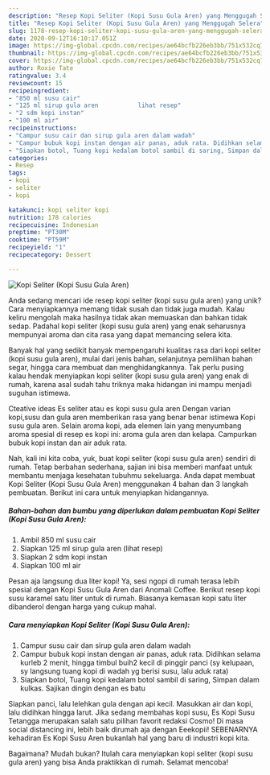 ```yaml
---
description: "Resep Kopi Seliter (Kopi Susu Gula Aren) yang Menggugah Selera"
title: "Resep Kopi Seliter (Kopi Susu Gula Aren) yang Menggugah Selera"
slug: 1178-resep-kopi-seliter-kopi-susu-gula-aren-yang-menggugah-selera
date: 2020-09-12T16:10:17.051Z
image: https://img-global.cpcdn.com/recipes/ae64bcfb226eb3bb/751x532cq70/kopi-seliter-kopi-susu-gula-aren-foto-resep-utama.jpg
thumbnail: https://img-global.cpcdn.com/recipes/ae64bcfb226eb3bb/751x532cq70/kopi-seliter-kopi-susu-gula-aren-foto-resep-utama.jpg
cover: https://img-global.cpcdn.com/recipes/ae64bcfb226eb3bb/751x532cq70/kopi-seliter-kopi-susu-gula-aren-foto-resep-utama.jpg
author: Roxie Tate
ratingvalue: 3.4
reviewcount: 15
recipeingredient:
- "850 ml susu cair"
- "125 ml sirup gula aren           lihat resep"
- "2 sdm kopi instan"
- "100 ml air"
recipeinstructions:
- "Campur susu cair dan sirup gula aren dalam wadah"
- "Campur bubuk kopi instan dengan air panas, aduk rata. Didihkan selama kurleb 2 menit, hingga timbul buih2 kecil di pinggir panci (sy kelupaan, sy langsung tuang kopi di wadah yg berisi susu, lalu aduk rata)"
- "Siapkan botol, Tuang kopi kedalam botol sambil di saring, Simpan dalam kulkas. Sajikan dingin dengan es batu"
categories:
- Resep
tags:
- kopi
- seliter
- kopi

katakunci: kopi seliter kopi 
nutrition: 178 calories
recipecuisine: Indonesian
preptime: "PT30M"
cooktime: "PT59M"
recipeyield: "1"
recipecategory: Dessert

---
```



![Kopi Seliter (Kopi Susu Gula Aren)](https://img-global.cpcdn.com/recipes/ae64bcfb226eb3bb/751x532cq70/kopi-seliter-kopi-susu-gula-aren-foto-resep-utama.jpg)

Anda sedang mencari ide resep kopi seliter (kopi susu gula aren) yang unik? Cara menyiapkannya memang tidak susah dan tidak juga mudah. Kalau keliru mengolah maka hasilnya tidak akan memuaskan dan bahkan tidak sedap. Padahal kopi seliter (kopi susu gula aren) yang enak seharusnya mempunyai aroma dan cita rasa yang dapat memancing selera kita.

Banyak hal yang sedikit banyak mempengaruhi kualitas rasa dari kopi seliter (kopi susu gula aren), mulai dari jenis bahan, selanjutnya pemilihan bahan segar, hingga cara membuat dan menghidangkannya. Tak perlu pusing kalau hendak menyiapkan kopi seliter (kopi susu gula aren) yang enak di rumah, karena asal sudah tahu triknya maka hidangan ini mampu menjadi suguhan istimewa.

Cteative ideas Es seliter atau es kopi susu gula aren Dengan varian kopi,susu dan gula aren memberikan rasa yang benar benar istimewa Kopi susu gula aren. Selain aroma kopi, ada elemen lain yang menyumbang aroma spesial di resep es kopi ini: aroma gula aren dan kelapa. Campurkan bubuk kopi instan dan air aduk rata.


Nah, kali ini kita coba, yuk, buat kopi seliter (kopi susu gula aren) sendiri di rumah. Tetap berbahan sederhana, sajian ini bisa memberi manfaat untuk membantu menjaga kesehatan tubuhmu sekeluarga. Anda dapat membuat Kopi Seliter (Kopi Susu Gula Aren) menggunakan 4 bahan dan 3 langkah pembuatan. Berikut ini cara untuk menyiapkan hidangannya.

<!--inarticleads1-->

##### Bahan-bahan dan bumbu yang diperlukan dalam pembuatan Kopi Seliter (Kopi Susu Gula Aren):

1. Ambil 850 ml susu cair
1. Siapkan 125 ml sirup gula aren           (lihat resep)
1. Siapkan 2 sdm kopi instan
1. Siapkan 100 ml air


Pesan aja langsung dua liter kopi! Ya, sesi ngopi di rumah terasa lebih spesial dengan Kopi Susu Gula Aren dari Anomali Coffee. Berikut resep kopi susu karamel satu liter untuk di rumah. Biasanya kemasan kopi satu liter dibanderol dengan harga yang cukup mahal. 

<!--inarticleads2-->

##### Cara menyiapkan Kopi Seliter (Kopi Susu Gula Aren):

1. Campur susu cair dan sirup gula aren dalam wadah
1. Campur bubuk kopi instan dengan air panas, aduk rata. Didihkan selama kurleb 2 menit, hingga timbul buih2 kecil di pinggir panci (sy kelupaan, sy langsung tuang kopi di wadah yg berisi susu, lalu aduk rata)
1. Siapkan botol, Tuang kopi kedalam botol sambil di saring, Simpan dalam kulkas. Sajikan dingin dengan es batu


Siapkan panci, lalu lelehkan gula dengan api kecil. Masukkan air dan kopi, lalu didihkan hingga larut. Jika sedang membahas kopi susu, Es Kopi Susu Tetangga merupakan salah satu pilihan favorit redaksi Cosmo! Di masa social distancing ini, lebih baik dirumah aja dengan Eeekopii! SEBENARNYA kehadiran Es Kopi Susu Aren bukanlah hal yang baru di industri kopi kita. 

Bagaimana? Mudah bukan? Itulah cara menyiapkan kopi seliter (kopi susu gula aren) yang bisa Anda praktikkan di rumah. Selamat mencoba!
